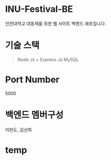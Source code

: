 # INU-Festival-BE
인천대학교 대동제를 위한 웹 사이트 백엔드 레포입니다.

# 기술 스택
> Node Js + Express Js
> MySQL

# Port Number
5000

# 백엔드 멤버구성
이헌도, 김선희

# temp
